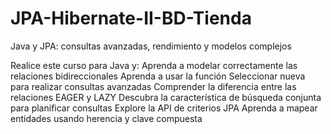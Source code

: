 # JPA-Hibernate-II-BD-Tienda
Java y JPA: consultas avanzadas, rendimiento y modelos complejos

Realice este curso para Java y:
Aprenda a modelar correctamente las relaciones bidireccionales
Aprenda a usar la función Seleccionar nueva para realizar consultas avanzadas
Comprender la diferencia entre las relaciones EAGER y LAZY
Descubra la característica de búsqueda conjunta para planificar consultas
Explore la API de criterios JPA
Aprenda a mapear entidades usando herencia y clave compuesta
